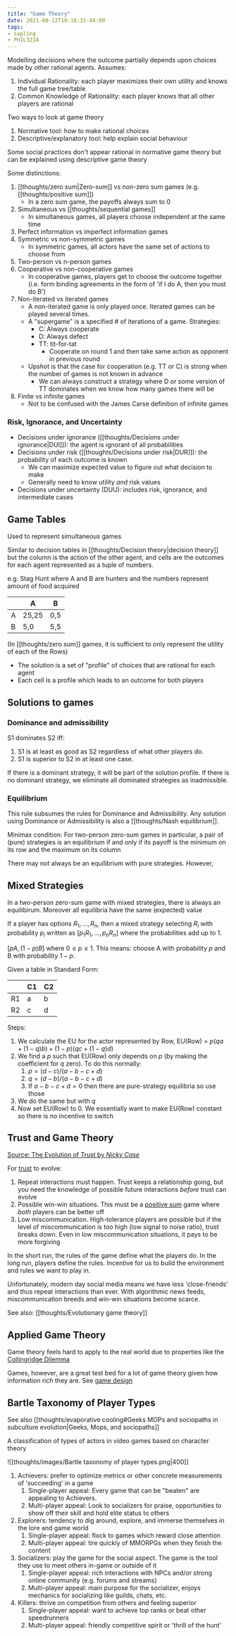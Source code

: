 ```yaml
---
title: "Game Theory"
date: 2021-08-12T10:18:31-04:00
tags:
- sapling
- PHIL321A
---
```


Modelling decisions where the outcome partially depends upon choices made by other rational agents. Assumes:
1. Individual Rationality: each player maximizes their own utility and knows the full game tree/table
2. Common Knowledge of Rationality: each player knows that all other players are rational

Two ways to look at game theory
1. Normative tool: how to make rational choices
2. Descriptive/explanatory tool: help explain social behaviour

Some social practices don't appear rational in normative game theory but can be explained using descriptive game theory

Some distinctions:
1. [[thoughts/zero sum|Zero-sum]] vs non-zero sum games (e.g. [[thoughts/positive sum]])
	- In a zero sum game, the payoffs always sum to 0
2. Simultaneous vs [[thoughts/sequential games]]
	- In simultaneous games, all players choose independent at the same time
3. Perfect information vs imperfect information games
4. Symmetric vs non-symmetric games
	-  In symmetric games, all actors have the same set of actions to choose from
5. Two-person vs n-person games
6. Cooperative vs non-cooperative games
	- In cooperative games, players get to choose the outcome together (i.e. form binding agreements in the form of 'if I do A, then you must do B')
7. Non-iterated vs iterated games
	- A non-iterated game is only played once. Iterated games can be played several times.
	- A "supergame" is a specified # of iterations of a game. Strategies:
		- C: Always cooperate
		- D: Always defect
		- TT: tit-for-tat
			- Cooperate on round 1 and then take same action as opponent in previous round
	- Upshot is that the case for cooperation (e.g. TT or C) is strong when the number of games is not known in advance
		- We can always construct a strategy where D or some version of TT dominates when we know how many games there will be
1. Finite vs infinite games
	- Not to be confused with the James Carse definition of infinite games

### Risk, Ignorance, and Uncertainty
- Decisions under ignorance ([[thoughts/Decisions under ignorance|DUI]]): the agent is ignorant of all probabilities
- Decisions under risk ([[thoughts/Decisions under risk|DUR]]): the probability of each outcome is known
	- We can maximize expected value to figure out what decision to make
	- Generally need to know utility *and* risk values
- Decisions under uncertainty (DUU): includes risk, ignorance, and intermediate cases

## Game Tables
Used to represent simultaneous games

Similar to decision tables in [[thoughts/Decision theory|decision theory]] but the column is the action of the other agent, and cells are the outcomes for each agent represented as a tuple of numbers.

e.g. Stag Hunt where A and B are hunters and the numbers represent amount of food acquired

| |A|B|
|-|-|-|
|A|25,25|0,5|
|B|5,0|5,5|

(In [[thoughts/zero sum]] games, it is sufficient to only represent the utility of each of the Rows)

- The solution is a set of "profile" of choices that are rational for each agent
- Each cell is a profile which leads to an outcome for both players

## Solutions to games
### Dominance and admissibility
S1 dominates S2 iff:
1. S1 is at least as good as S2 regardless of what other players do.
2. S1 is superior to S2 in at least one case.

If there is a dominant strategy, it will be part of the solution profile. If there is no dominant strategy, we eliminate all dominated strategies as inadmissible.

### Equilibrium
This rule subsumes the rules for Dominance and Admissibility. Any solution using Dominance or Admissibility is also a [[thoughts/Nash equilibrium]].

Minimax condition: For two-person zero-sum games in particular, a pair of (pure) strategies is an equilibrium if and only if its payoff is the minimum on its row and the maximum on its column

There may not always be an equilibrium with pure strategies. However,

## Mixed Strategies
In a two-person zero-sum game with mixed strategies, there is always an equilibirum. Moreover all equilibria have the same (expected) value

If a player has options $R_1, \dots, R_n$, then a mixed strategy selecting $R_i$ with probability $p_i$ written as $[p_1R_1, \dots, p_nR_n]$ where the probabilities add up to 1.

$[pA, (1-p)B]$ where $0 \leq p \leq 1$. This means: choose A with probability $p$ and B with probability $1 - p$.

Given a table in Standard Form:

| |C1|C2|
|-|-|-|
|R1|a|b|
|R2|c|d|

Steps:
1. We calculate the EU for the actor represented by Row, EU(Row) = $p(qa + (1-q)b) + (1-p)(qc + (1-q)d)$
2. We find a $p$ such that EU(Row) only depends on $p$ (by making the coefficient for $q$ zero). To do this normally:
	1. $p = (d-c)/(a-b-c+d)$
	2. $q = (d-b)/(a-b-c+d)$
	3. If $a-b-c+d = 0$ then there are pure-strategy equilibria so use those
3. We do the same but with $q$
4. Now set EU(Row) to 0. We essentially want to make EU(Row) constant so there is no incentive to switch



## Trust and Game Theory
[Source: The Evolution of Trust by *Nicky Case*](https://ncase.me/trust/)

For [trust](thoughts/trust.md) to evolve:
1. Repeat interactions must happen. Trust keeps a relationship going, but you need the knowledge of possible future interactions *before* trust can evolve
2. Possible win-win situations. This must be a [positive sum](thoughts/positive%20sum.md) game where *both* players can be better off
3. Low miscommunication. High-tolerance players are possible but if the level of miscommunication is too high (low signal to noise ratio), trust breaks down. Even in low miscommunication situations, it pays to be more forgiving

In the short run, the rules of the game define what the players do. In the long run, players define the rules. Incentive for us to build the environment and rules we want to play in.

Unfortunately, modern day social media means we have less 'close-friends' and thus repeat interactions than ever. With algorithmic news feeds, miscommunication breeds and win-win situations become scarce.

See also: [[thoughts/Evolutionary game theory]]

## Applied Game Theory
Game theory feels hard to apply to the real world due to properties like the [Collingridge Dilemma](thoughts/catch%2022.md)

Games, however, are a great test bed for a lot of game theory given how information rich they are. See [game design](thoughts/game%20design.md)

## Bartle Taxonomy of Player Types
See also [[thoughts/evaporative cooling#Geeks MOPs and sociopaths in subculture evolution|Geeks, Mops, and sociopaths]]

A classification of types of actors in video games based on character theory

![[thoughts/images/Bartle taxonomy of player types.png|400]]

1. Achievers: prefer to optimize metrics or other concrete measurements of 'succeeding' in a game
	1. Single-player appeal: Every game that can be "beaten" are appealing to Achievers.
	2. Multi-player appeal: Look to socializers for praise, opportunities to show off their skill and hold elite status to others
2. Explorers: tendency to dig around, explore, and immerse themselves in the lore and  game world
	1. Single-player appeal: flock to games which reward close attention
	2. Multi-player appeal: tire quickly of MMORPGs when they finish the content
3. Socializers: play the game for the social aspect. The game is the tool they use to meet others in-game or outside of it
	1. Single-player appeal: rich interactions with NPCs and/or strong online community (e.g. forums and streams)
	2. Multi-player appeal: main purpose for the socializer, enjoys mechanics for socializing like guilds, chats, etc.
4. Killers: thrive on competition from others and feeling superior
	1. Single-player appeal: want to achieve top ranks or beat other speedrunners
	2. Multi-player appeal: friendly competitive spirit or 'thrill of the hunt'